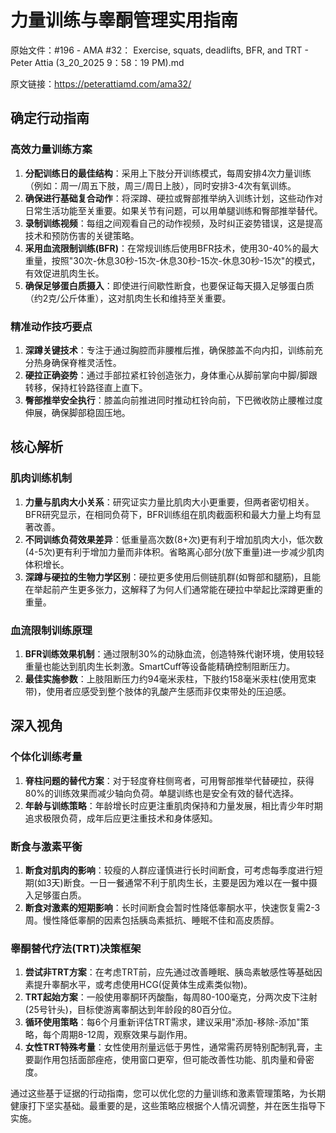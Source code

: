 # 力量训练与睾酮管理实用指南

原始文件：#196 - AMA #32： Exercise, squats, deadlifts, BFR, and TRT - Peter Attia (3_20_2025 9：58：19 PM).md

原文链接：https://peterattiamd.com/ama32/

## 确定行动指南

### 高效力量训练方案
1. **分配训练日的最佳结构**：采用上下肢分开训练模式，每周安排4次力量训练（例如：周一/周五下肢，周三/周日上肢），同时安排3-4次有氧训练。
2. **确保进行基础复合动作**：将深蹲、硬拉或臀部推举纳入训练计划，这些动作对日常生活功能至关重要。如果关节有问题，可以用单腿训练和臀部推举替代。
3. **录制训练视频**：每组之间观看自己的动作视频，及时纠正姿势错误，这是提高技术和预防伤害的关键策略。
4. **采用血流限制训练(BFR)**：在常规训练后使用BFR技术，使用30-40%的最大重量，按照"30次-休息30秒-15次-休息30秒-15次-休息30秒-15次"的模式，有效促进肌肉生长。
5. **确保足够蛋白质摄入**：即使进行间歇性断食，也要保证每天摄入足够蛋白质（约2克/公斤体重），这对肌肉生长和维持至关重要。

### 精准动作技巧要点
1. **深蹲关键技术**：专注于通过胸腔而非腰椎后推，确保膝盖不向内扣，训练前充分热身确保脊椎灵活性。
2. **硬拉正确姿势**：通过手部拉紧杠铃创造张力，身体重心从脚前掌向中脚/脚跟转移，保持杠铃路径直上直下。
3. **臀部推举安全执行**：膝盖向前推进同时推动杠铃向前，下巴微收防止腰椎过度伸展，确保脚部稳固压地。

## 核心解析

### 肌肉训练机制
1. **力量与肌肉大小关系**：研究证实力量比肌肉大小更重要，但两者密切相关。BFR研究显示，在相同负荷下，BFR训练组在肌肉截面积和最大力量上均有显著改善。
2. **不同训练负荷效果差异**：低重量高次数(8+次)更有利于增加肌肉大小，低次数(4-5次)更有利于增加力量而非体积。省略离心部分(放下重量)进一步减少肌肉体积增长。
3. **深蹲与硬拉的生物力学区别**：硬拉更多使用后侧链肌群(如臀部和腿筋)，且能在举起前产生更多张力，这解释了为何人们通常能在硬拉中举起比深蹲更重的重量。

### 血流限制训练原理
1. **BFR训练效果机制**：通过限制30%的动脉血流，创造特殊代谢环境，使用较轻重量也能达到肌肉生长刺激。SmartCuff等设备能精确控制阻断压力。
2. **最佳实施参数**：上肢阻断压力约94毫米汞柱，下肢约158毫米汞柱(使用宽束带)，使用者应感受到整个肢体的乳酸产生感而非仅束带处的压迫感。

## 深入视角

### 个体化训练考量
1. **脊柱问题的替代方案**：对于轻度脊柱侧弯者，可用臀部推举代替硬拉，获得80%的训练效果而减少轴向负荷。单腿训练也是安全有效的替代选择。
2. **年龄与训练策略**：年龄增长时应更注重肌肉保持和力量发展，相比青少年时期追求极限负荷，成年后应更注重技术和身体感知。

### 断食与激素平衡
1. **断食对肌肉的影响**：较瘦的人群应谨慎进行长时间断食，可考虑每季度进行短期(如3天)断食。一日一餐通常不利于肌肉生长，主要是因为难以在一餐中摄入足够蛋白质。
2. **断食对激素的短期影响**：长时间断食会暂时性降低睾酮水平，快速恢复需2-3周。慢性降低睾酮的因素包括胰岛素抵抗、睡眠不佳和高皮质醇。

### 睾酮替代疗法(TRT)决策框架
1. **尝试非TRT方案**：在考虑TRT前，应先通过改善睡眠、胰岛素敏感性等基础因素提升睾酮水平，或考虑使用HCG(促黄体生成素类似物)。
2. **TRT起始方案**：一般使用睾酮环丙酸酯，每周80-100毫克，分两次皮下注射(25号针头)，目标使游离睾酮达到年龄段的80百分位。
3. **循环使用策略**：每6个月重新评估TRT需求，建议采用"添加-移除-添加"策略，每个周期8-12周，观察效果与副作用。
4. **女性TRT特殊考量**：女性使用剂量远低于男性，通常需药房特别配制乳膏，主要副作用包括面部痤疮，使用窗口更窄，但可能改善性功能、肌肉量和骨密度。

通过这些基于证据的行动指南，您可以优化您的力量训练和激素管理策略，为长期健康打下坚实基础。最重要的是，这些策略应根据个人情况调整，并在医生指导下实施。